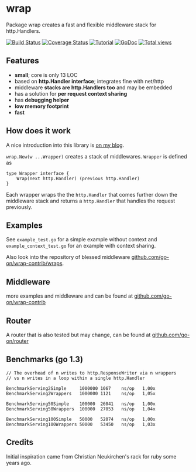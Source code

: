 wrap
====

Package wrap creates a fast and flexible middleware stack for http.Handlers.

[![Build Status](https://drone.io/github.com/go-on/wrap/status.png)](https://drone.io/github.com/go-on/wrap/latest) [![Coverage Status](https://img.shields.io/coveralls/go-on/wrap.svg)](https://coveralls.io/r/go-on/wrap?branch=master) [![Tutorial](http://img.shields.io/blog/tutorial.png?color=blue)](http://metakeule.github.io/article/wrap-go-middlware-framework.html) [![GoDoc](https://godoc.org/github.com/go-on/wrap?status.png)](http://godoc.org/github.com/go-on/wrap) [![Total views](https://sourcegraph.com/api/repos/github.com/go-on/wrap/counters/views.png)](https://sourcegraph.com/github.com/go-on/wrap)


Features
--------

- **small**; core is only 13 LOC
- based on **http.Handler interface**; integrates fine with net/http
- middleware **stacks are http.Handlers too** and may be embedded
- has a solution for **per request context sharing**
- has **debugging helper**
- **low memory footprint**
- **fast**

How does it work
----------------

A nice introduction into this library is [on my blog](http://metakeule.github.io/article/wrap-go-middlware-framework.html).

`wrap.New(w ...Wrapper)` creates a stack of middlewares. `Wrapper` is defined as

    type Wrapper interface {
        Wrap(next http.Handler) (previous http.Handler)
    }

Each wrapper wraps the the `http.Handler` that comes further down
the middleware stack and returns a `http.Handler` that handles the
request previously.

Examples
--------

See `example_test.go` for a simple example without context and `example_context_test.go` for an example with context sharing.

Also look into the repository of blessed middleware [github.com/go-on/wrap-contrib/wraps](https://godoc.org/github.com/go-on/wrap-contrib/wraps).

Middleware
----------

more examples and middleware and can be found at [github.com/go-on/wrap-contrib](https://godoc.org/github.com/go-on/wrap-contrib/wraps) 

Router
------

A router that is also tested but may change, can be found at [github.com/go-on/router](https://godoc.org/github.com/go-on/router)

Benchmarks (go 1.3)
-------------------

    // The overhead of n writes to http.ResponseWriter via n wrappers
    // vs n writes in a loop within a single http.Handler

    BenchmarkServing2Simple     1000000 1067    ns/op   1,00x
    BenchmarkServing2Wrappers   1000000 1121    ns/op   1,05x

    BenchmarkServing50Simple    100000  26041   ns/op   1,00x
    BenchmarkServing50Wrappers  100000  27053   ns/op   1,04x

    BenchmarkServing100Simple   50000   52074   ns/op   1,00x
    BenchmarkServing100Wrappers 50000   53450   ns/op   1,03x



Credits
-------

Initial inspiration came from Christian Neukirchen's rack for ruby some years ago.
